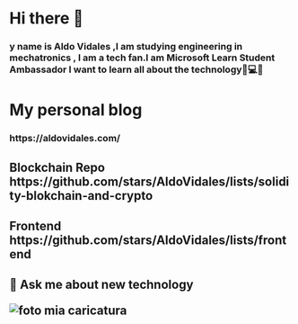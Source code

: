 <h1> Hi there 👋
<h3>y name is Aldo Vidales ,I am studying engineering in mechatronics , I am a tech fan.I am Microsoft Learn Student Ambassador
  I want to learn all about the technology🦾💻🤖
  
  <h1>My personal blog
  
  <h3><link> https://aldovidales.com/
    
   <h2>Blockchain Repo
     <link>https://github.com/stars/AldoVidales/lists/solidity-blokchain-and-crypto
     
     
   <h2>Frontend
     <link>https://github.com/stars/AldoVidales/lists/frontend
 <h2>💬 Ask me about new technology

<!--
**AldoVidales/AldoVidales** is a ✨ _special_ ✨ repository because its `README.md` (this file) appears on your GitHub profile.

Here are some ideas to get you started:

- 🔭 I’m currently working on ...
- 🌱 I’m currently learning ...
- 👯 I’m looking to collaborate on ...
- 🤔 I’m looking for help with ...
- 💬 Ask me about ...
- 📫 How to reach me: ...
- 😄 Pronouns: ...
- ⚡ Fun fact: ...
-->
![foto mia caricatura](https://user-images.githubusercontent.com/70932373/148740219-e7c43b71-71b7-4485-98cf-0ef18d3e1f08.png)

